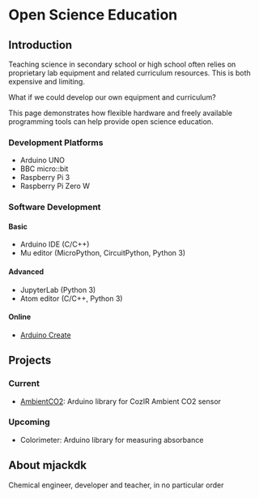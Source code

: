 # Open Science Education

## Introduction
Teaching science in secondary school or high school often relies on proprietary lab equipment and related curriculum resources. This is both expensive and limiting.

What if we could develop our own equipment and curriculum?

This page demonstrates how flexible hardware and freely available programming tools can help provide open science education.

### Development Platforms
- Arduino UNO
- BBC micro::bit
- Raspberry Pi 3
- Raspberry Pi Zero W

### Software Development

#### Basic
- Arduino IDE (C/C++)
- Mu editor (MicroPython, CircuitPython, Python 3)

#### Advanced
- JupyterLab (Python 3)
- Atom editor (C/C++, Python 3)

#### Online
- [Arduino Create](https://create.arduino.cc/)


## Projects

### Current

- [AmbientCO2](https://github.com/mjackdk/AmbientCO2): Arduino library for CozIR Ambient CO2 sensor

### Upcoming

- Colorimeter: Arduino library for measuring absorbance  

## About mjackdk

Chemical engineer, developer and teacher, in no particular order
